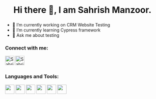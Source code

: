 <h1 align="center">Hi there 👋, I am Sahrish Manzoor.</h1>
<h3 align="center"></h3>

<!--
**Sahrish27/Sahrish27** is a ✨ _special_ ✨ repository because its `README.md` (this file) appears on your GitHub profile. 

Here are some ideas to get you started: -->

- 🔭 I’m currently working on CRM Website Testing
- 🌱 I’m currently learning Cypress framework
- 💬 Ask me about testing

<h3 align="left">Connect with me:</h3>
<a href="https://www.linkedin.com/in/sahrish-manzoor/">
  <img align="left" alt="Sahrish's Linkdein" width="30px" src="https://cdn.jsdelivr.net/npm/simple-icons@v3/icons/linkedin.svg" />
</a>
<a href="https://github.com/Sahrish27">
  <img align="left" alt="Sahrish's Github" width="30px" src="https://cdn.jsdelivr.net/npm/simple-icons@v3/icons/github.svg" />
</a></br>
<br>
<h3 align="left">Languages and Tools:</h3>
<code><img height="30" src="https://cdn.vox-cdn.com/thumbor/_AobZZDt_RVStktVR7mUZpBkovc=/0x0:640x427/1200x800/filters:focal(0x0:640x427)/cdn.vox-cdn.com/assets/1087137/java_logo_640.jpg"></code>
<code><img height="30" src="https://www.selenium.dev/images/selenium_logo_square_green.png"></code>
<code><img height="30" src="https://blog.knoldus.com/wp-content/uploads/2020/04/Blog9_featureImage.png"></code>
<code><img height="30" src="https://huddle.eurostarsoftwaretesting.com/wp-content/uploads/2018/10/pm-logo-vert.png"></code>
<code><img height="30" src="https://i0.wp.com/cdn-images-1.medium.com/max/800/1*KeuQ7uNalz2l4rBOyPAUpg.png?w=1180&ssl=1"></code>
<code><img height="30" src="https://www.pngitem.com/pimgs/m/6-61727_appium-png-appium-logo-transparent-png.png"></code>
</br>
</br>
    
